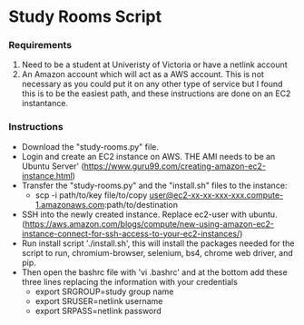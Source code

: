 # Study Rooms Script

### Requirements
1. Need to be a student at Univeristy of Victoria or have a netlink account
2. An Amazon account which will act as a AWS account. This is not necessary as you could put it on any other type of service but I found this is to be the easiest path, and these instructions are done on an EC2 instantance.

### Instructions
- Download the "study-rooms.py" file.
- Login and create an EC2 instance on AWS. THE AMI needs to be an Ubuntu Server' (https://www.guru99.com/creating-amazon-ec2-instance.html)
- Transfer the "study-rooms.py" and the "install.sh" files to the instance:
    - scp -i path/to/key file/to/copy user@ec2-xx-xx-xxx-xxx.compute-1.amazonaws.com:path/to/destination
- SSH into the newly created instance. Replace ec2-user with ubuntu. (https://aws.amazon.com/blogs/compute/new-using-amazon-ec2-instance-connect-for-ssh-access-to-your-ec2-instances/)
- Run install script './install.sh', this will install the packages needed for the script to run, chromium-browser, selenium, bs4, chrome web driver, and pip.
- Then open the bashrc file with 'vi .bashrc' and at the bottom add these three lines replacing the information with your credentials
    - export SRGROUP=study group name
    - export SRUSER=netlink username
    - export SRPASS=netlink password
